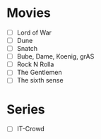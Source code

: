 # Movies

- [ ] Lord of War
- [ ] Dune
- [ ] Snatch
- [ ] Bube, Dame, Koenig, grAS
- [ ] Rock N Rolla
- [ ] The Gentlemen
- [ ] The sixth sense

# Series

- [ ] IT-Crowd
